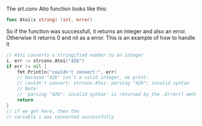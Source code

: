 The srt.conv Atio function looks like this:
```go
func Atoi(s string) (int, error)
```
So if the function was successfull, it returns an integer and also an error. Otherwise it returns 0 and nil as a error.
This is an example of how to handle it
```go
// Atoi converts a stringified number to an integer
i, err := strconv.Atoi("42b")
if err != nil {
    fmt.Println("couldn't convert:", err)
    // because "42b" isn't a valid integer, we print:
    // couldn't convert: strconv.Atoi: parsing "42b": invalid syntax
    // Note:
    // 'parsing "42b": invalid syntax' is returned by the .Error() method
    return
}
// if we get here, then the
// variable i was converted successfully
```